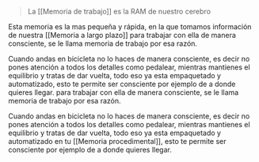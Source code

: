 > La [[Memoria de trabajo]] es la RAM de nuestro cerebro

Esta memoria es la mas pequeña y rápida, en la que tomamos información de nuestra [[Memoria a largo plazo]] para trabajar con ella de manera consciente, se le llama memoria de trabajo por esa razón.

Cuando andas en bicicleta no lo haces de manera consciente, es decir no pones atención a todos los detalles como pedalear, mientras mantienes el equilibrio y tratas de dar vuelta, todo eso ya esta empaquetado y automatizado, esto te permite ser consciente por ejemplo de a donde quieres llegar. para trabajar con ella de manera consciente, se le llama memoria de trabajo por esa razón.


Cuando andas en bicicleta no lo haces de manera consciente, es decir no pones atención a todos los detalles como pedalear, mientras mantienes el equilibrio y tratas de dar vuelta, todo eso ya esta empaquetado y automatizado en tu [[Memoria procedimental]], esto te permite ser consciente por ejemplo de a donde quieres llegar.